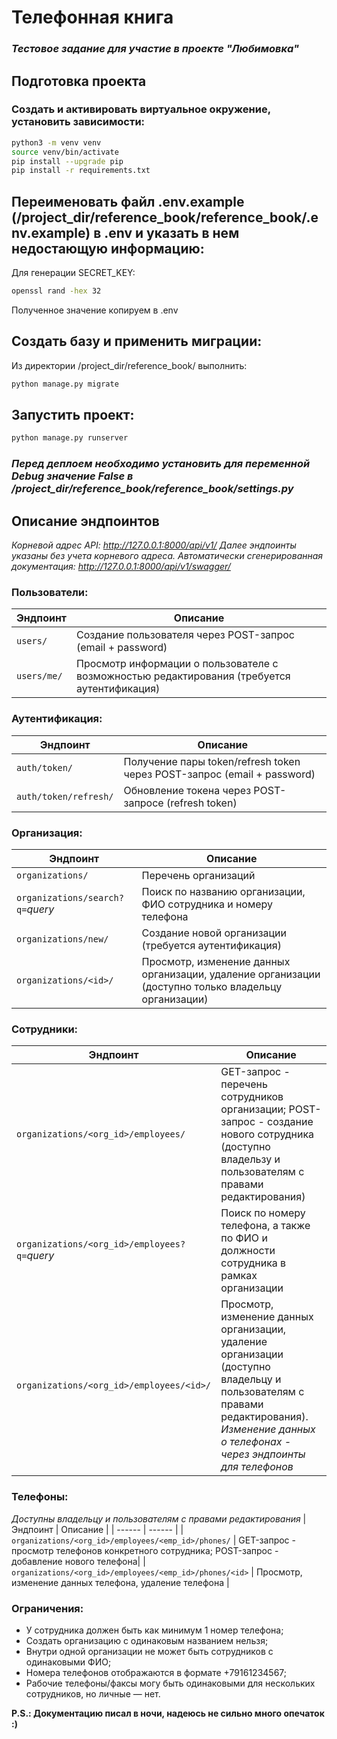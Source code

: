 # Телефонная книга
### _Тестовое задание для участие в проекте "Любимовка"_

## Подготовка проекта
### Создать и активировать виртуальное окружение, установить зависимости:
```sh
python3 -m venv venv
source venv/bin/activate
pip install --upgrade pip
pip install -r requirements.txt
```
## Переименовать файл .env.example (/project_dir/reference_book/reference_book/.env.example) в .env и указать в нем недостающую информацию:
Для генерации SECRET_KEY:
```sh
openssl rand -hex 32
```
Полученное значение копируем в .env

## Создать базу и применить миграции:
Из директории /project_dir/reference_book/ выполнить:
```sh
python manage.py migrate
```
## Запустить проект:
```sh
python manage.py runserver
```
### _Перед деплоем необходимо установить для переменной Debug значение False в /project_dir/reference_book/reference_book/settings.py_

## Описание эндпоинтов
_Корневой адрес API: http://127.0.0.1:8000/api/v1/_
_Далее эндпоинты указаны без учета корневого адреса._
_Автоматически сгенерированная документация: http://127.0.0.1:8000/api/v1/swagger/_

### Пользователи:
| Эндпоинт | Описание |
| ------ | ------ |
| `users/` | Создание пользователя через POST-запрос (email + password) |
| `users/me/` | Просмотр информации о пользователе с возможностью редактирования (требуется аутентификация) |

### Аутентификация:
| Эндпоинт | Описание |
| ------ | ------ |
| `auth/token/` | Получение пары token/refresh token через POST-запрос (email + password) |
| `auth/token/refresh/` | Обновление токена через POST-запросе (refresh token) |

### Организация:
| Эндпоинт | Описание |
| ------ | ------ |
| `organizations/` | Перечень организаций |
| `organizations/search?q=`_query_ | Поиск по названию организации, ФИО сотрудника и номеру телефона |
| `organizations/new/` | Создание новой организации (требуется аутентификация) |
| `organizations/<id>/` | Просмотр, изменение данных организации, удаление организации (доступно только владельцу организации) |

### Сотрудники:
| Эндпоинт | Описание |
| ------ | ------ |
| `organizations/<org_id>/employees/` | GET-запрос - перечень сотрудников организации; POST-запрос - создание нового сотрудника (доступно владельзу и пользователям с правами редактирования)|
| `organizations/<org_id>/employees?q=`_query_ | Поиск по номеру телефона, а также по ФИО и должности сотрудника в рамках организации |
| `organizations/<org_id>/employees/<id>/` | Просмотр, изменение данных организации, удаление организации (доступно владельцу и пользователям с правами редактирования). _Изменение данных о телефонах - через эндпоинты для телефонов_ |

### Телефоны:
_Доступны владельцу и пользователям с правами редактирования_
| Эндпоинт | Описание |
| ------ | ------ |
| `organizations/<org_id>/employees/<emp_id>/phones/` | GET-запрос - просмотр телефонов конкретного сотрудника; POST-запрос - добавление нового телефона|
| `organizations/<org_id>/employees/<emp_id>/phones/<id>` | Просмотр, изменение данных телефона, удаление телефона |

### Ограничения:
- У сотрудника должен быть как минимум 1 номер телефона;
- Создать организацию с одинаковым названием нельзя;
- Внутри одной организации не может быть сотрудников с одинаковыми ФИО;
- Номера телефонов отображаются в формате +79161234567;
- Рабочие телефоны/факсы могу быть одинаковыми для нескольких сотрудников, но личные — нет.

**P.S.: Документацию писал в ночи, надеюсь не сильно много опечаток :)**
